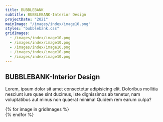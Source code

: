 ```yaml
---
title: BUBBLEBANK
subtitle: BUBBLEBANK-Interior Design
projectDate: "2021"
mainImage: "/images/index/image10.png"
styles: "bubblebank.css"
gridImages:
  - /images/index/image10.png
  - /images/index/image10.png
  - /images/index/image10.png
  - /images/index/image10.png
  - /images/index/image10.png
---
```

<section class="section">
    <div class="details-container">
        <h1 class="title">BUBBLEBANK-Interior Design</h1>
        <p class="description">Lorem, ipsum dolor sit amet consectetur adipisicing elit. Doloribus mollitia nesciunt iure quae sint ducimus, iste dignissimos ab tenetur, nam voluptatibus aut minus non quaerat minima! Quidem rem earum culpa?</p>
    </div>
    <div class="grid container">
        <div class="image-container">
            <img class="img" src="/images/index/image10.png" alt="">
        </div>
        <div class="image-container">
            <img class="img" src="/images/index/image10.png" alt="">
        </div>
        <div class="grid one">
            {% for image in gridImages %}
                <div class="image-container">
                    <img class="img" src="{{ image }}" alt="">
                </div>
            {% endfor %}
        </div>
    </div>
</section>
